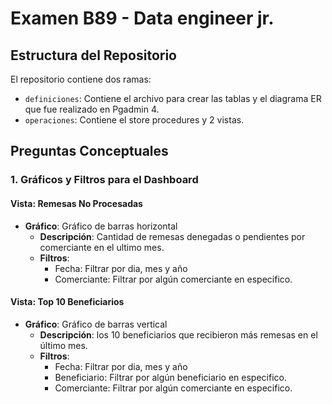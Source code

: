 # Examen B89 - Data engineer jr.

## Estructura del Repositorio

El repositorio contiene dos ramas:
- `definiciones`: Contiene el archivo para crear las tablas y el diagrama ER que fue realizado en Pgadmin 4.
- `operaciones`: Contiene el store procedures y 2 vistas.

## Preguntas Conceptuales

### 1. Gráficos y Filtros para el Dashboard

#### Vista: Remesas No Procesadas
- **Gráfico**: Gráfico de barras horizontal
  - **Descripción**: Cantidad de remesas denegadas o pendientes por comerciante en el ultimo mes.
  - **Filtros**: 
    - Fecha: Filtrar por dia, mes y año
    - Comerciante: Filtrar por algún comerciante en especifico.

#### Vista: Top 10 Beneficiarios
- **Gráfico**: Gráfico de barras vertical
  - **Descripción**: los 10 beneficiarios que recibieron más remesas en el último mes.
  - **Filtros**: 
    - Fecha: Filtrar por dia, mes y año
    - Beneficiario: Filtrar por algún beneficiario en especifico.
    - Comerciante: Filtrar por algún comerciante en especifico.

